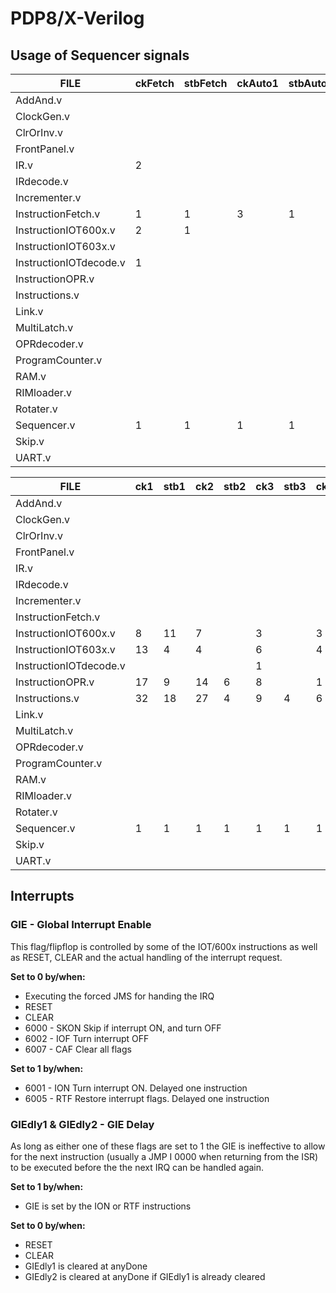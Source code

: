 # PDP8/X-Verilog

## Usage of Sequencer signals

FILE | ckFetch | stbFetch | ckAuto1 | stbAuto1 | ckAuto2 | stbAuto2 | ckInd | stbInd
---|----|----|----|----|----|----|----|----
AddAnd.v                 |  |  |  |  |  |  |  |
ClockGen.v               |  |  |  |  |  |  |  |
ClrOrInv.v               |  |  |  |  |  |  |  |
FrontPanel.v             |  |  |  |  |  |  |  |
IR.v                     | 2 |  |  |  |  |  |  |
IRdecode.v               |  |  |  |  |  |  |  |
Incrementer.v            |  |  |  |  |  |  |  |
InstructionFetch.v       | 1 | 1 | 3 | 1 | 3 | 1 | 4 | 2
InstructionIOT600x.v     | 2 | 1 |  |  |  |  |  |
InstructionIOT603x.v     |  |  |  |  |  |  |  |
InstructionIOTdecode.v   | 1 |  |  |  |  |  |  |
InstructionOPR.v         |  |  |  |  |  |  |  |
Instructions.v           |  |  |  |  |  |  |  |
Link.v                   |  |  |  |  |  |  |  |
MultiLatch.v             |  |  |  |  |  |  |  |
OPRdecoder.v             |  |  |  |  |  |  |  |
ProgramCounter.v         |  |  |  |  |  |  |  |
RAM.v                    |  |  |  |  |  |  |  |
RIMloader.v              |  |  |  |  |  |  |  |
Rotater.v                |  |  |  |  |  |  |  |
Sequencer.v              | 1 | 1 | 1 | 1 | 1 | 1 | 1 | 1
Skip.v                   |  |  |  |  |  |  |  |
UART.v                   |  |  |  |  |  |  |  |


FILE | ck1 | stb1 | ck2 | stb2 | ck3 | stb3 | ck4 | stb4 | ck5 | stb5 | ch6 | stb6
---|----|----|----|----|----|----|----|----|----|----|----|----
AddAnd.v                 |  |  |  |  |  |  |  |  |  |  |  |
ClockGen.v               |  |  |  |  |  |  |  |  |  |  |  |
ClrOrInv.v               |  |  |  |  |  |  |  |  |  |  |  |
FrontPanel.v             |  |  |  |  |  |  |  |  |  |  |  |
IR.v                     |  |  |  |  |  |  |  |  |  |  |  |
IRdecode.v               |  |  |  |  |  |  |  |  |  |  |  |
Incrementer.v            |  |  |  |  |  |  |  |  |  |  |  |
InstructionFetch.v       |  |  |  |  |  |  |  |  |  |  |  |
InstructionIOT600x.v     | 8 | 11 | 7 |  | 3 |  | 3 |  | 3 |  |  |
InstructionIOT603x.v     | 13 | 4 | 4 |  | 6 |  | 4 |  |  |  |  |
InstructionIOTdecode.v   |  |  |  |  | 1 |  |  |  |  |  |  |
InstructionOPR.v         | 17 | 9 | 14 | 6 | 8 |  | 1 |  |  |  |  |
Instructions.v           | 32 | 18 | 27 | 4 | 9 | 4 | 6 | 2 | 3 |  |  |
Link.v                   |  |  |  |  |  |  |  |  |  |  |  |
MultiLatch.v             |  |  |  |  |  |  |  |  |  |  |  |
OPRdecoder.v             |  |  |  |  |  |  |  |  |  |  |  |
ProgramCounter.v         |  |  |  |  |  |  |  |  |  |  |  |
RAM.v                    |  |  |  |  |  |  |  |  |  |  |  |
RIMloader.v              |  |  |  |  |  |  |  |  |  |  |  |
Rotater.v                |  |  |  |  |  |  |  |  |  |  |  |
Sequencer.v              | 1 | 1 | 1 | 1 | 1 | 1 | 1 | 1 | 1 | 1 |  | 1
Skip.v                   |  |  |  |  |  |  |  |  |  |  |  |
UART.v                   |  |  |  |  |  |  |  |  |  |  |  |

## Interrupts

### GIE - Global Interrupt Enable

This flag/flipflop is controlled by some of the IOT/600x instructions as well as RESET, CLEAR and the actual handling of the interrupt request.

__Set to 0 by/when:__
* Executing the forced JMS for handing the IRQ
* RESET
* CLEAR
* 6000 - SKON Skip if interrupt ON, and turn OFF
* 6002 - IOF Turn interrupt OFF
* 6007 - CAF Clear all flags

__Set to 1 by/when:__
* 6001 - ION Turn interrupt ON. Delayed one instruction
* 6005 - RTF Restore interrupt flags. Delayed one instruction

### GIEdly1 & GIEdly2 - GIE Delay 

As long as either one of these flags are set to 1 the GIE is ineffective to allow for the next instruction (usually a JMP I 0000 when returning from the ISR) to be executed before the the next IRQ can be handled again.

__Set to 1 by/when:__
* GIE is set by the ION or RTF instructions

__Set to 0 by/when:__
* RESET
* CLEAR
* GIEdly1 is cleared at anyDone
* GIEdly2 is cleared at anyDone if GIEdly1 is already cleared
